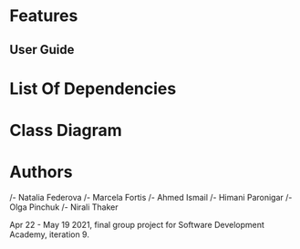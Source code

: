 

# Features



## User Guide

# List Of Dependencies



# Class Diagram

# Authors
/- Natalia Federova
/- Marcela Fortis
/- Ahmed Ismail
/- Himani Paronigar
/- Olga Pinchuk
/- Nirali Thaker


Apr 22 - May 19 2021, final group project for Software Development Academy, iteration 9.
